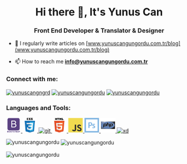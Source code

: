 <h1 align="center">Hi there 👋, It's Yunus Can</h1>
<h3 align="center">Front End Developer & Translator & Designer</h3>

- 📝 I regularly write articles on [www.yunuscangungordu.com.tr/blog](www.yunuscangungordu.com.tr/blog)

- 📫 How to reach me **info@yunuscangungordu.com.tr**

<h3 align="left">Connect with me:</h3>
<p align="left">
<a href="https://twitter.com/yunuscangngrd" target="blank"><img align="center" src="https://raw.githubusercontent.com/rahuldkjain/github-profile-readme-generator/master/src/images/icons/Social/twitter.svg" alt="yunuscangngrd" height="30" width="40" /></a>
<a href="https://instagram.com/yunuscangungordu" target="blank"><img align="center" src="https://raw.githubusercontent.com/rahuldkjain/github-profile-readme-generator/master/src/images/icons/Social/instagram.svg" alt="yunuscangungordu" height="30" width="40" /></a>
<a href="https://www.behance.net/yunuscangungordu" target="blank"><img align="center" src="https://raw.githubusercontent.com/rahuldkjain/github-profile-readme-generator/master/src/images/icons/Social/behance.svg" alt="yunuscangungordu" height="30" width="40" /></a>
</p>

<h3 align="left">Languages and Tools:</h3>
<p align="left"> <a href="https://getbootstrap.com" target="_blank" rel="noreferrer"> <img src="https://raw.githubusercontent.com/devicons/devicon/master/icons/bootstrap/bootstrap-plain-wordmark.svg" alt="bootstrap" width="40" height="40"/> </a> <a href="https://www.w3schools.com/css/" target="_blank" rel="noreferrer"> <img src="https://raw.githubusercontent.com/devicons/devicon/master/icons/css3/css3-original-wordmark.svg" alt="css3" width="40" height="40"/> </a> <a href="https://git-scm.com/" target="_blank" rel="noreferrer"> <img src="https://www.vectorlogo.zone/logos/git-scm/git-scm-icon.svg" alt="git" width="40" height="40"/> </a> <a href="https://www.w3.org/html/" target="_blank" rel="noreferrer"> <img src="https://raw.githubusercontent.com/devicons/devicon/master/icons/html5/html5-original-wordmark.svg" alt="html5" width="40" height="40"/> </a> <a href="https://developer.mozilla.org/en-US/docs/Web/JavaScript" target="_blank" rel="noreferrer"> <img src="https://raw.githubusercontent.com/devicons/devicon/master/icons/javascript/javascript-original.svg" alt="javascript" width="40" height="40"/> </a> <a href="https://www.photoshop.com/en" target="_blank" rel="noreferrer"> <img src="https://raw.githubusercontent.com/devicons/devicon/master/icons/photoshop/photoshop-line.svg" alt="photoshop" width="40" height="40"/> </a> <a href="https://www.php.net" target="_blank" rel="noreferrer"> <img src="https://raw.githubusercontent.com/devicons/devicon/master/icons/php/php-original.svg" alt="php" width="40" height="40"/> </a> <a href="https://www.adobe.com/products/xd.html" target="_blank" rel="noreferrer"> <img src="https://cdn.worldvectorlogo.com/logos/adobe-xd.svg" alt="xd" width="40" height="40"/> </a> </p>

<p><img align="left" src="https://github-readme-stats.vercel.app/api/top-langs?username=yunuscangungordu&show_icons=true&locale=en&layout=compact" alt="yunuscangungordu" /></p>

<p>&nbsp;<img align="center" src="https://github-readme-stats.vercel.app/api?username=yunuscangungordu&show_icons=true&locale=en" alt="yunuscangungordu" /></p>

<p><img align="center" src="https://github-readme-streak-stats.herokuapp.com/?user=yunuscangungordu&" alt="yunuscangungordu" /></p>


